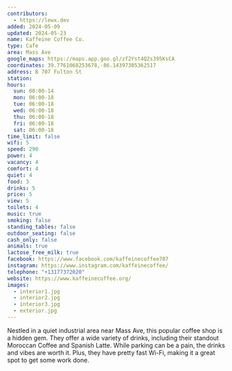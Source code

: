 ```yaml
---
contributors:
  - https://lewx.dev
added: 2024-05-09
updated: 2024-05-23
name: Kaffeine Coffee Co.
type: Cafe
area: Mass Ave
google_maps: https://maps.app.goo.gl/zf2Yst4Q2s395KsCA
coordinates: 39.7761068253678,-86.14397305362517
address: B 707 Fulton St
station:
hours:
  sun: 08:00-14
  mon: 06:00-18
  tue: 06:00-18
  wed: 06:00-18
  thu: 06:00-18
  fri: 06:00-18
  sat: 06:00-18
time_limit: false
wifi: 5
speed: 290
power: 4
vacancy: 4
comfort: 4
quiet: 4
food: 3
drinks: 5
price: 5
view: 5
toilets: 4
music: true
smoking: false
standing_tables: false
outdoor_seating: false
cash_only: false
animals: true
lactose_free_milk: true
facebook: https://www.facebook.com/kaffeinecoffee707
instagram: https://www.instagram.com/kaffeinecoffee/
telephone: "+13177372020"
website: https://www.kaffeinecoffee.org/
images:
  - interior1.jpg
  - interior2.jpg
  - interior3.jpg
  - exterior.jpg
---
```


Nestled in a quiet industrial area near Mass Ave, this popular coffee shop is a hidden gem. They offer a wide variety of drinks, including their standout Moroccan Coffee and Spanish Latte. While parking can be a pain, the drinks and vibes are worth it. Plus, they have pretty fast Wi-Fi, making it a great spot to get some work done.
